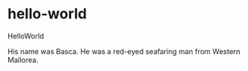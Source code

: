 # hello-world
HelloWorld

His name was Basca. He was a red-eyed seafaring man from Western Mallorea.
